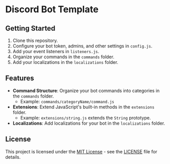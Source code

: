# Discord Bot Template

## Getting Started

1. Clone this repository.
2. Configure your bot token, admins, and other settings in `config.js`.
3. Add your event listeners in `listeners.js`.
4. Organize your commands in the `commands` folder.
5. Add your localizations in the `localizations` folder.

## Features

- **Command Structure**: Organize your bot commands into categories in the `commands` folder.
    - Example: `commands/categoryName/command.js`
- **Extensions**: Extend JavaScript's built-in methods in the `extensions` folder.
    - Example: `extensions/string.js` extends the `String` prototype.
- **Localizations**: Add localizations for your bot in the `localizations` folder.

## License

This project is licensed under the [MIT License](./LICENSE) - see the [LICENSE](./LICENSE) file for details.